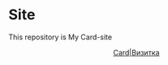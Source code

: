 # Site
This repository is My Card-site
<a href="https://amirhan-taipovjan-greatest-i.github.io/main" target="_blank"><center>Card|Визитка</center></a>
